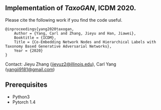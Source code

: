 ## Implementation of *TaxoGAN*, ICDM 2020.

Please cite the following work if you find the code useful.

```
@inproceedings{yang2020taxogan,
	Author = {Yang, Carl and Zhang, Jieyu and Han, Jiawei},
	Booktitle = {ICDM},
	Title = {Co-Embedding Network Nodes and Hierarchical Labels with Taxonomy Based Generative Adversarial Networks},
	Year = {2020}
}
```
Contact: Jieyu Zhang (jieyuz2@illinois.edu), Carl Yang (yangji9181@gmail.com)


## Prerequisites
- Python3
- Pytorch 1.4
